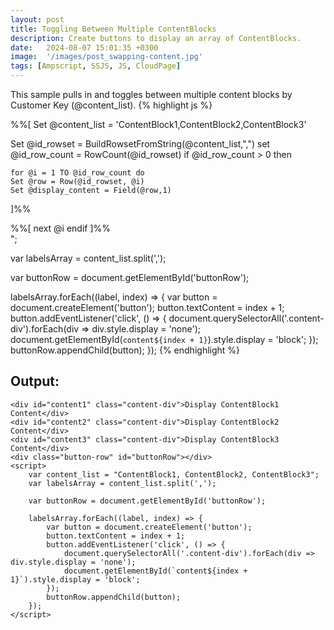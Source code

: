 ```yaml
---
layout: post
title: Toggling Between Multiple ContentBlocks
description: Create buttons to display an array of ContentBlocks.
date:   2024-08-07 15:01:35 +0300
image:  '/images/post_swapping-content.jpg'
tags: [Ampscript, SSJS, JS, CloudPage]
---
```


This sample pulls in and toggles between multiple content blocks by Customer Key (@content_list).
{% highlight js %}
<style>
    .content-div { display: none; }
    #content1 { display: block; }
    #buttonRow button {margin: 10px 0; width: 30px;border: 1px solid #ccc;}
</style>
%%[
  Set @content_list = 'ContentBlock1,ContentBlock2,ContentBlock3'

  Set @id_rowset = BuildRowsetFromString(@content_list,",")
  set @id_row_count = RowCount(@id_rowset)
  if @id_row_count > 0 then

    for @i = 1 TO @id_row_count do
    Set @row = Row(@id_rowset, @i)
    Set @display_content = Field(@row,1)
  ]%%

<div id="content%%=v(@i)=%%" class="content-div">%%=ContentBlockByKey(@display_content)=%%</div>
%%[ next @i endif ]%%
<div class="button-row" id="buttonRow"></div>

<script runat="server">
    Platform.Load("Core", "1");
    var content_list = Variable.GetValue("@content_list");
</script>

<script>
var content_list = "<script runat='server'>Write(content_list)</script>";
var labelsArray = content_list.split(',');

var buttonRow = document.getElementById('buttonRow');

labelsArray.forEach((label, index) => {
    var button = document.createElement('button');
    button.textContent = index + 1;
    button.addEventListener('click', () => {
        document.querySelectorAll('.content-div').forEach(div => div.style.display = 'none');
        document.getElementById(`content${index + 1}`).style.display = 'block';
    });
    buttonRow.appendChild(button);
});
</script>
{% endhighlight %}

<div class="sample-output">
    <h2>Output:</h2>
    <style>
        .content-div { display: none; }
        #content1 { display: block; } /* Show content1 by default */
        #buttonRow button {margin: 10px 0; width: 30px;border: 1px solid #ccc;}
    </style>

    <div id="content1" class="content-div">Display ContentBlock1 Content</div>
    <div id="content2" class="content-div">Display ContentBlock2 Content</div>
    <div id="content3" class="content-div">Display ContentBlock3 Content</div>
    <div class="button-row" id="buttonRow"></div>
    <script>
        var content_list = "ContentBlock1, ContentBlock2, ContentBlock3";
        var labelsArray = content_list.split(',');

        var buttonRow = document.getElementById('buttonRow');

        labelsArray.forEach((label, index) => {
            var button = document.createElement('button');
            button.textContent = index + 1;
            button.addEventListener('click', () => {
                document.querySelectorAll('.content-div').forEach(div => div.style.display = 'none');
                document.getElementById(`content${index + 1}`).style.display = 'block';
            });
            buttonRow.appendChild(button);
        });
    </script>
</div>